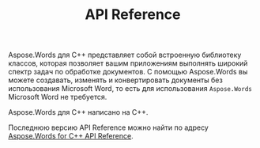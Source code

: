 ﻿---
title: API Reference
second_title: Aspose.Words для C++
articleTitle: API Reference
linktitle: API Reference
type: docs
weight: 30
description: "Изучите объяснение и примеры использования Aspose.Words для C++ классов и методов для создания, преобразования, модификации, визуализации и печати документов без использования Microsoft Word."
url: /ru/cpp/api-reference/
---

Aspose.Words для C++ представляет собой встроенную библиотеку классов, которая позволяет вашим приложениям выполнять широкий спектр задач по обработке документов. С помощью Aspose.Words вы можете создавать, изменять и конвертировать документы без использования Microsoft Word, то есть для использования `Aspose.Words` Microsoft Word не требуется.

Aspose.Words для C++ написано на C++.

Последнюю версию API Reference можно найти по адресу [Aspose.Words for C++ API Reference](https://reference.aspose.com/words/cpp/).

